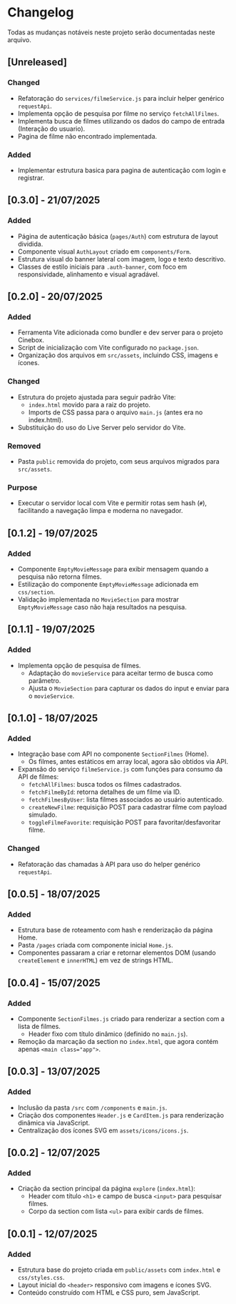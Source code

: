 # Changelog

Todas as mudanças notáveis neste projeto serão documentadas neste arquivo.

## [Unreleased]
### Changed
- Refatoração do `services/filmeService.js` para incluir helper genérico `requestApi`.
- Implementa opção de pesquisa por filme no serviço `fetchAllFilmes`.
- Implementa busca de filmes utilizando os dados do campo de entrada (Interação do usuario).
- Pagina de filme não encontrado implementada.

### Added
- Implementar estrutura basica para pagina de autenticação com login e registrar.

## [0.3.0] - 21/07/2025

### Added
- Página de autenticação básica (`pages/Auth`) com estrutura de layout dividida.
- Componente visual `AuthLayout` criado em `components/Form`.
- Estrutura visual do banner lateral com imagem, logo e texto descritivo.
- Classes de estilo iniciais para `.auth-banner`, com foco em responsividade, alinhamento e visual agradável.


## [0.2.0] - 20/07/2025
### Added
- Ferramenta Vite adicionada como bundler e dev server para o projeto Cinebox.
- Script de inicialização com Vite configurado no `package.json`.
- Organização dos arquivos em `src/assets`, incluindo CSS, imagens e ícones.

### Changed
- Estrutura do projeto ajustada para seguir padrão Vite:
  - `index.html` movido para a raiz do projeto.
  - Imports de CSS passa para o arquivo `main.js` (antes era no index.html).
- Substituição do uso do Live Server pelo servidor do Vite.

### Removed
- Pasta `public` removida do projeto, com seus arquivos migrados para `src/assets`.

### Purpose
- Executar o servidor local com Vite e permitir rotas sem hash (`#`), facilitando a navegação limpa e moderna no navegador.


## [0.1.2] - 19/07/2025
### Added
- Componente `EmptyMovieMessage` para exibir mensagem quando a pesquisa não retorna filmes.
 - Estilização do componente `EmptyMovieMessage` adicionada em `css/section`.
- Validação implementada no `MovieSection` para mostrar `EmptyMovieMessage` caso não haja resultados na pesquisa.

## [0.1.1] - 19/07/2025
### Added
- Implementa opção de pesquisa de filmes.
  - Adaptação do `movieService` para aceitar termo de busca como parâmetro.
  - Ajusta o `MovieSection` para capturar os dados do input e enviar para o `movieService`.

## [0.1.0] - 18/07/2025
### Added
- Integração base com API no componente `SectionFilmes` (Home).
  - Os filmes, antes estáticos em array local, agora são obtidos via API.
- Expansão do serviço `filmeService.js` com funções para consumo da API de filmes:
  - `fetchAllFilmes`: busca todos os filmes cadastrados.
  - `fetchFilmeById`: retorna detalhes de um filme via ID.
  - `fetchFilmesByUser`: lista filmes associados ao usuário autenticado.
  - `createNewFilme`: requisição POST para cadastrar filme com payload simulado.
  - `toggleFilmeFavorite`: requisição POST para favoritar/desfavoritar filme.

### Changed
- Refatoração das chamadas à API para uso do helper genérico `requestApi`.

## [0.0.5] - 18/07/2025
### Added
- Estrutura base de roteamento com hash e renderização da página Home.
- Pasta `/pages` criada com componente inicial `Home.js`.
- Componentes passaram a criar e retornar elementos DOM (usando `createElement` e `innerHTML`) em vez de strings HTML.

## [0.0.4] - 15/07/2025
### Added
- Componente `SectionFilmes.js` criado para renderizar a section com a lista de filmes.
  - Header fixo com título dinâmico (definido no `main.js`).
- Remoção da marcação da section no `index.html`, que agora contém apenas `<main class="app">`.

## [0.0.3] - 13/07/2025
### Added
- Inclusão da pasta `/src` com `/components` e `main.js`.
- Criação dos componentes `Header.js` e `CardItem.js` para renderização dinâmica via JavaScript.
- Centralização dos ícones SVG em `assets/icons/icons.js`.

## [0.0.2] - 12/07/2025
### Added
- Criação da section principal da página `explore` (`index.html`):
  - Header com título `<h1>` e campo de busca `<input>` para pesquisar filmes.
  - Corpo da section com lista `<ul>` para exibir cards de filmes.

## [0.0.1] - 12/07/2025
### Added
- Estrutura base do projeto criada em `public/assets` com `index.html` e `css/styles.css`.
- Layout inicial do `<header>` responsivo com imagens e ícones SVG.
- Conteúdo construído com HTML e CSS puro, sem JavaScript.
